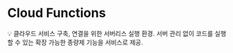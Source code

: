 # Cloud Functions

<aside>
💡 클라우드 서비스 구축, 연결을 위한 서버리스 실행 환경.
서버 관리 없이 코드를 실행할 수 있는 확장 가능한 종량제 기능을 서비스로 제공.

</aside>